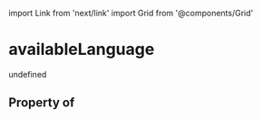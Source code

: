 import Link from 'next/link'
import Grid from '@components/Grid'

# availableLanguage

undefined

## Property of



